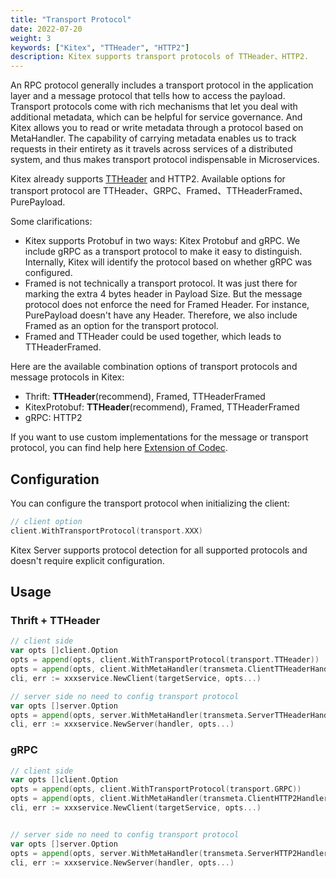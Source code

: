 ```yaml
---
title: "Transport Protocol"
date: 2022-07-20
weight: 3
keywords: ["Kitex", "TTHeader", "HTTP2"]
description: Kitex supports transport protocols of TTHeader、HTTP2.
---
```


An RPC protocol generally includes a transport protocol in the application layer and a message protocol that tells how to access the payload. 
Transport protocols come with rich mechanisms that let you deal with additional metadata, which can be helpful for service governance. 
And Kitex allows you to read or write metadata through a protocol based on MetaHandler. The capability of carrying metadata enables us to track requests in their entirety 
as it travels across services of a distributed system, and thus makes transport protocol indispensable in Microservices.

Kitex already supports [TTHeader](../../../reference/transport_protocol_ttheader/) and HTTP2. Available options for transport protocol are TTHeader、GRPC、Framed、TTHeaderFramed、PurePayload.

Some clarifications:

- Kitex supports Protobuf in two ways: Kitex Protobuf and gRPC. We include gRPC as a transport protocol to make it easy to distinguish. Internally, Kitex will identify the protocol based on whether gRPC was configured.
- Framed is not technically a transport protocol. It was just there for marking the extra 4 bytes header in Payload Size. But the message protocol does not enforce the need for Framed Header. 
  For instance, PurePayload doesn't have any Header. Therefore, we also include Framed as an option for the transport protocol.
- Framed and TTHeader could be used together, which leads to TTHeaderFramed.

Here are the available combination options of transport protocols and message protocols in Kitex:

- Thrift: **TTHeader**(recommend), Framed, TTHeaderFramed
- KitexProtobuf: **TTHeader**(recommend), Framed, TTHeaderFramed
- gRPC: HTTP2

If you want to use custom implementations for the message or transport protocol, you can find help here [Extension of Codec](/docs/kitex/tutorials/framework-exten/codec/).

## Configuration

You can configure the transport protocol when initializing the client:

```go
// client option
client.WithTransportProtocol(transport.XXX)
```

Kitex Server supports protocol detection for all supported protocols and doesn't require explicit configuration.

## Usage

### Thrift + TTHeader

```go
// client side
var opts []client.Option
opts = append(opts, client.WithTransportProtocol(transport.TTHeader))
opts = append(opts, client.WithMetaHandler(transmeta.ClientTTHeaderHandler))
cli, err := xxxservice.NewClient(targetService, opts...)

// server side no need to config transport protocol
var opts []server.Option
opts = append(opts, server.WithMetaHandler(transmeta.ServerTTHeaderHandler))
cli, err := xxxservice.NewServer(handler, opts...)
```

### gRPC

```go
// client side
var opts []client.Option
opts = append(opts, client.WithTransportProtocol(transport.GRPC))
opts = append(opts, client.WithMetaHandler(transmeta.ClientHTTP2Handler))
cli, err := xxxservice.NewClient(targetService, opts...)


// server side no need to config transport protocol
var opts []server.Option
opts = append(opts, server.WithMetaHandler(transmeta.ServerHTTP2Handler))
cli, err := xxxservice.NewServer(handler, opts...)

```
